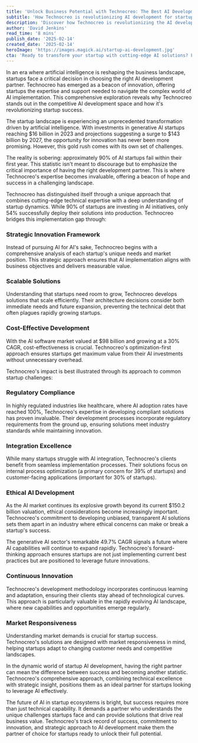 ```yaml
---
title: 'Unlock Business Potential with Technocreo: The Best AI Development Company for Startups'
subtitle: 'How Technocreo is revolutionizing AI development for startups'
description: 'Discover how Technocreo is revolutionizing the AI development landscape for startups. With investments in generative AI startups reaching $16 billion and projected to surge to $143 billion by 2027, learn why choosing the right AI development partner is crucial for startup success.'
author: 'David Jenkins'
read_time: '8 mins'
publish_date: '2025-02-14'
created_date: '2025-02-14'
heroImage: 'https://images.magick.ai/startup-ai-development.jpg'
cta: 'Ready to transform your startup with cutting-edge AI solutions? Follow us on LinkedIn to stay updated on the latest innovations and discover how Technocreo can help your business thrive in the AI-driven future.'
---
```


In an era where artificial intelligence is reshaping the business landscape, startups face a critical decision in choosing the right AI development partner. Technocreo has emerged as a beacon of innovation, offering startups the expertise and support needed to navigate the complex world of AI implementation. This comprehensive exploration reveals why Technocreo stands out in the competitive AI development space and how it's revolutionizing startup success.

The startup landscape is experiencing an unprecedented transformation driven by artificial intelligence. With investments in generative AI startups reaching $16 billion in 2023 and projections suggesting a surge to $143 billion by 2027, the opportunity for innovation has never been more promising. However, this gold rush comes with its own set of challenges.

The reality is sobering: approximately 90% of AI startups fail within their first year. This statistic isn't meant to discourage but to emphasize the critical importance of having the right development partner. This is where Technocreo's expertise becomes invaluable, offering a beacon of hope and success in a challenging landscape.

Technocreo has distinguished itself through a unique approach that combines cutting-edge technical expertise with a deep understanding of startup dynamics. While 90% of startups are investing in AI initiatives, only 54% successfully deploy their solutions into production. Technocreo bridges this implementation gap through:

### Strategic Innovation Framework

Instead of pursuing AI for AI's sake, Technocreo begins with a comprehensive analysis of each startup's unique needs and market position. This strategic approach ensures that AI implementation aligns with business objectives and delivers measurable value.

### Scalable Solutions

Understanding that startups need room to grow, Technocreo develops solutions that scale efficiently. Their architecture decisions consider both immediate needs and future expansion, preventing the technical debt that often plagues rapidly growing startups.

### Cost-Effective Development

With the AI software market valued at $98 billion and growing at a 30% CAGR, cost-effectiveness is crucial. Technocreo's optimization-first approach ensures startups get maximum value from their AI investments without unnecessary overhead.

Technocreo's impact is best illustrated through its approach to common startup challenges:

### Regulatory Compliance

In highly regulated industries like healthcare, where AI adoption rates have reached 100%, Technocreo's expertise in developing compliant solutions has proven invaluable. Their development processes incorporate regulatory requirements from the ground up, ensuring solutions meet industry standards while maintaining innovation.

### Integration Excellence

While many startups struggle with AI integration, Technocreo's clients benefit from seamless implementation processes. Their solutions focus on internal process optimization (a primary concern for 39% of startups) and customer-facing applications (important for 30% of startups).

### Ethical AI Development

As the AI market continues its explosive growth beyond its current $150.2 billion valuation, ethical considerations become increasingly important. Technocreo's commitment to developing unbiased, transparent AI solutions sets them apart in an industry where ethical concerns can make or break a startup's success.

The generative AI sector's remarkable 49.7% CAGR signals a future where AI capabilities will continue to expand rapidly. Technocreo's forward-thinking approach ensures startups are not just implementing current best practices but are positioned to leverage future innovations.

### Continuous Innovation

Technocreo's development methodology incorporates continuous learning and adaptation, ensuring their clients stay ahead of technological curves. This approach is particularly valuable in the rapidly evolving AI landscape, where new capabilities and opportunities emerge regularly.

### Market Responsiveness

Understanding market demands is crucial for startup success. Technocreo's solutions are designed with market responsiveness in mind, helping startups adapt to changing customer needs and competitive landscapes.

In the dynamic world of startup AI development, having the right partner can mean the difference between success and becoming another statistic. Technocreo's comprehensive approach, combining technical excellence with strategic insight, positions them as an ideal partner for startups looking to leverage AI effectively.

The future of AI in startup ecosystems is bright, but success requires more than just technical capability. It demands a partner who understands the unique challenges startups face and can provide solutions that drive real business value. Technocreo's track record of success, commitment to innovation, and strategic approach to AI development make them the partner of choice for startups ready to unlock their full potential.